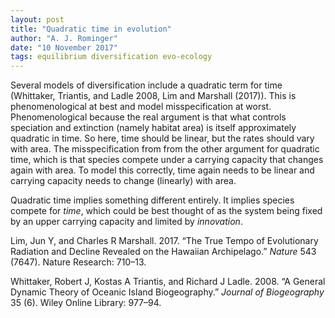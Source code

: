 ```yaml
---
layout: post
title: "Quadratic time in evolution"
author: "A. J. Rominger"
date: "10 November 2017"
tags: equilibrium diversification evo-ecology
---
```


Several models of diversification include a quadratic term for time (Whittaker, Triantis, and Ladle 2008, Lim and Marshall (2017)). This is phenomenological at best and model misspecification at worst. Phenomenological because the real argument is that what controls speciation and extinction (namely habitat area) is itself approximately quadratic in time. So here, time should be linear, but the rates should vary with area. The misspecification from from the other argument for quadratic time, which is that species compete under a carrying capacity that changes again with area. To model this correctly, time again needs to be linear and carrying capacity needs to change (linearly) with area.

Quadratic time implies something different entirely. It implies species compete for *time*, which could be best thought of as the system being fixed by an upper carrying capacity and limited by *innovation*.

Lim, Jun Y, and Charles R Marshall. 2017. “The True Tempo of Evolutionary Radiation and Decline Revealed on the Hawaiian Archipelago.” *Nature* 543 (7647). Nature Research: 710–13.

Whittaker, Robert J, Kostas A Triantis, and Richard J Ladle. 2008. “A General Dynamic Theory of Oceanic Island Biogeography.” *Journal of Biogeography* 35 (6). Wiley Online Library: 977–94.
